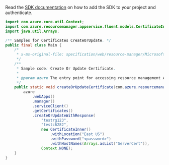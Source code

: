 Read the [SDK documentation](https://github.com/Azure/azure-sdk-for-java/blob/azure-resourcemanager_2.13.0/sdk/resourcemanager/azure-resourcemanager/README.md) on how to add the SDK to your project and authenticate.

```java
import com.azure.core.util.Context;
import com.azure.resourcemanager.appservice.fluent.models.CertificateInner;
import java.util.Arrays;

/** Samples for Certificates CreateOrUpdate. */
public final class Main {
    /*
     * x-ms-original-file: specification/web/resource-manager/Microsoft.Web/stable/2021-03-01/examples/CreateOrUpdateCertificate.json
     */
    /**
     * Sample code: Create Or Update Certificate.
     *
     * @param azure The entry point for accessing resource management APIs in Azure.
     */
    public static void createOrUpdateCertificate(com.azure.resourcemanager.AzureResourceManager azure) {
        azure
            .webApps()
            .manager()
            .serviceClient()
            .getCertificates()
            .createOrUpdateWithResponse(
                "testrg123",
                "testc6282",
                new CertificateInner()
                    .withLocation("East US")
                    .withPassword("<password>")
                    .withHostNames(Arrays.asList("ServerCert")),
                Context.NONE);
    }
}
```
